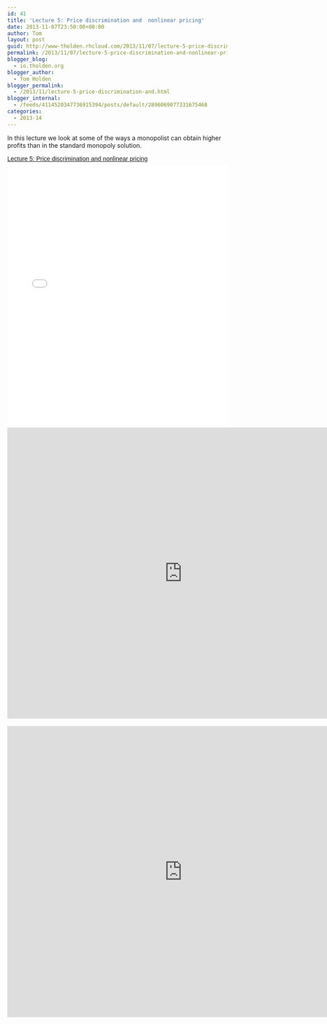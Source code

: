 ```yaml
---
id: 41
title: 'Lecture 5: Price discrimination and  nonlinear pricing'
date: 2013-11-07T23:50:00+00:00
author: Tom
layout: post
guid: http://www-tholden.rhcloud.com/2013/11/07/lecture-5-price-discrimination-and-nonlinear-pricing/
permalink: /2013/11/07/lecture-5-price-discrimination-and-nonlinear-pricing/
blogger_blog:
  - io.tholden.org
blogger_author:
  - Tom Holden
blogger_permalink:
  - /2013/11/lecture-5-price-discrimination-and.html
blogger_internal:
  - /feeds/4114520347736915394/posts/default/2896069077331675468
categories:
  - 2013-14
---
```

In this lecture we look at some of the ways a monopolist can obtain higher profits than in the standard monopoly solution.  <br /> <div style="-x-system-font: none; display: block; font-family: Helvetica,Arial,Sans-serif; font-size-adjust: none; font-size: 14px; font-stretch: normal; font-style: normal; font-variant: normal; font-weight: normal; line-height: normal; margin: 12px auto 6px auto;"><a href="http://www.scribd.com/doc/182451012/Lecture-5-Price-discrimination-and-nonlinear-pricing" style="text-decoration: underline;" title="View Lecture 5: Price discrimination and  nonlinear pricing on Scribd">Lecture 5: Price discrimination and  nonlinear pricing</a></div><iframe data-aspect-ratio="undefined" data-auto-height="false" frameborder="0" height="600" scrolling="no" src="//www.scribd.com/embeds/182451012/content?start_page=1&amp;view_mode=slideshow&amp;show_recommendations=false" width="100%"></iframe> <br /> <div style="clear: both; text-align: center;"><object width="800" height="665" class codebase="http://download.macromedia.com/pub/shockwave/cabs/flash/swflash.cab#version=6,0,40,0" data-thumbnail-src="http://i1.ytimg.com/vi/pYvWYrOPP1Y/0.jpg"><param name="movie" value="http://www.youtube.com/v/pYvWYrOPP1Y?version=3&f=user_uploads&c=google-webdrive-0&app=youtube_gdata" /><param name="bgcolor" value="#FFFFFF" /><param name="allowFullScreen" value="true" /><embed width="800" height="665"  src="http://www.youtube.com/v/pYvWYrOPP1Y?version=3&f=user_uploads&c=google-webdrive-0&app=youtube_gdata" type="application/x-shockwave-flash" allowfullscreen="true"/></object></div> <br /> <div style="clear: both; text-align: center;"><object width="800" height="665" class codebase="http://download.macromedia.com/pub/shockwave/cabs/flash/swflash.cab#version=6,0,40,0" data-thumbnail-src="http://i1.ytimg.com/vi/D8AHtC2M8_4/0.jpg"><param name="movie" value="http://www.youtube.com/v/D8AHtC2M8_4?version=3&f=user_uploads&c=google-webdrive-0&app=youtube_gdata" /><param name="bgcolor" value="#FFFFFF" /><param name="allowFullScreen" value="true" /><embed width="800" height="665"  src="http://www.youtube.com/v/D8AHtC2M8_4?version=3&f=user_uploads&c=google-webdrive-0&app=youtube_gdata" type="application/x-shockwave-flash" allowfullscreen="true"/></object></div>